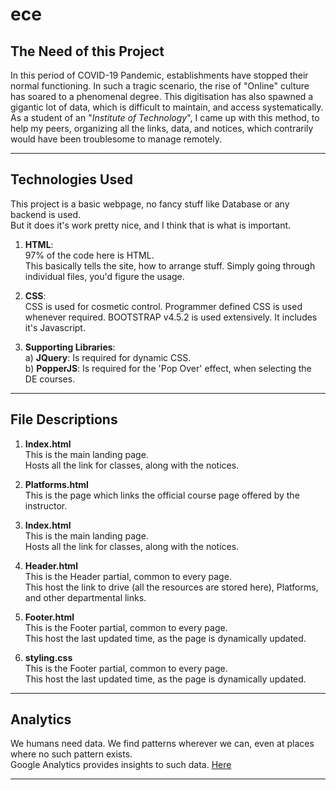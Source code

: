 # ece

## The Need of this Project
In this period of COVID-19 Pandemic, establishments have stopped their normal functioning. 
In such a tragic scenario, the rise of "Online" culture has soared to a phenomenal degree.
This digitisation has also spawned a gigantic lot of data, which is difficult to maintain, and access systematically.\
As a student of an "_Institute of Technology_", I came up with this method, to help my peers, organizing all the links, data, and notices, 
which contrarily would have been troublesome to manage remotely.
***

## Technologies Used
This project is a basic webpage, no fancy stuff like Database or any backend is used.\
But it does it's work pretty nice, and I think that is what is important.

1. **HTML**:\
  97% of the code here is HTML.\
  This basically tells the site, how to arrange stuff. Simply going through individual files, you'd figure the usage.
  
2. **CSS**:\
  CSS is used for cosmetic control. Programmer defined CSS is used whenever required.
  BOOTSTRAP v4.5.2 is used extensively.
  It includes it's Javascript. 

3. **Supporting Libraries**:\
  a) **JQuery**: Is required for dynamic CSS.\
  b) **PopperJS**: Is required for the 'Pop Over' effect, when selecting the DE courses.
***

## File Descriptions

1. **Index.html**\
  This is the main landing page.\
  Hosts all the link for classes, along with the notices.
  
2. **Platforms.html**\
  This is the page which links the official course page offered by the instructor.
  
3. **Index.html**\
  This is the main landing page.\
  Hosts all the link for classes, along with the notices.
  
4. **Header.html**\
  This is the Header partial, common to every page.\
  This host the link to drive (all the resources are stored here), Platforms, and other departmental links.
  
5. **Footer.html**\
  This is the Footer partial, common to every page.\
  This host the last updated time, as the page is dynamically updated.
  
6. **styling.css**\
  This is the Footer partial, common to every page.\
  This host the last updated time, as the page is dynamically updated.
***

## Analytics
We humans need data. We find patterns wherever we can, even at places where no such pattern exists.\
Google Analytics provides insights to such data. [Here](https://analytics.google.com/analytics/web/#/report-home/a176052227w243949309p227115805)
***
